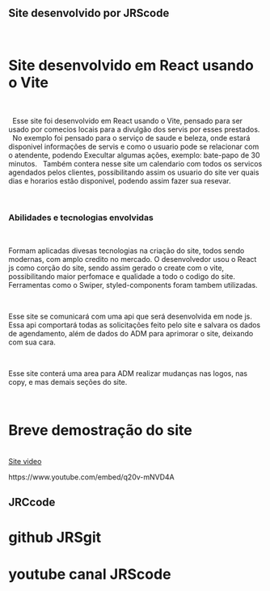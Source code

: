 ## Site desenvolvido por JRScode
<br>
<h1>Site desenvolvido em React usando o Vite</h1>
<br>
<p>
&nbsp; Esse site foi desenvolvido em React usando o Vite, pensado para ser usado
por comecios locais para a divulgão dos servis por esses prestados.
&nbsp; No exemplo foi pensado para o serviço de saude e beleza, onde estará disponivel informações de servis e como o usuario pode se relacionar com o atendente, podendo 
Execultar algumas ações, exemplo: bate-papo de 30 minutos.
&nbsp; Também contera nesse site um calendario com todos os servicos agendados 
pelos clientes, possibilitando assim os usuario do site ver quais dias e horarios
estão disponivel, podendo assim fazer sua resevar.
</p>
<br>
<h3>Abilidades e tecnologias envolvidas</h3>
<br>
<p>Formam aplicadas divesas tecnologias na criação do site, todos sendo modernas,
com amplo credito no mercado. O desenvolvedor usou o React js como corção do site,
sendo assim gerado o create com o vite, possibilitando maior perfomace e qualidade 
a todo o codigo do site. Ferramentas como o Swiper, styled-components foram tambem utilizadas.
</p>
<br>
<p> Esse site se comunicará com uma api que será desenvolvida em node js. Essa api
  comportará todas as solicitações feito pelo site e salvara os dados de agendamento,
  além de dados do ADM para aprimorar o site, deixando com sua cara.
</p>
<br>
<p> Esse site conterá uma area para ADM realizar mudanças nas logos, nas copy, e mas demais seções do site.
</p>
<br>
<h1>Breve demostração do site </h1>
<br>
<a href='https://www.youtube.com/embed/q20v-mNVD4A'>Site video</a>
<br>
<p>https://www.youtube.com/embed/q20v-mNVD4A </p>



## JRCcode 

# github JRSgit

# youtube canal JRScode



